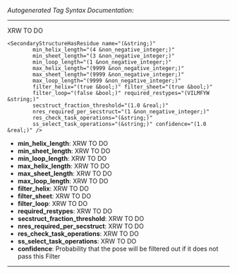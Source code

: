 _Autogenerated Tag Syntax Documentation:_

---
XRW TO DO

```
<SecondaryStructureHasResidue name="(&string;)"
        min_helix_length="(4 &non_negative_integer;)"
        min_sheet_length="(3 &non_negative_integer;)"
        min_loop_length="(1 &non_negative_integer;)"
        max_helix_length="(9999 &non_negative_integer;)"
        max_sheet_length="(9999 &non_negative_integer;)"
        max_loop_length="(9999 &non_negative_integer;)"
        filter_helix="(true &bool;)" filter_sheet="(true &bool;)"
        filter_loop="(false &bool;)" required_restypes="(VILMFYW &string;)"
        secstruct_fraction_threshold="(1.0 &real;)"
        nres_required_per_secstruct="(1 &non_negative_integer;)"
        res_check_task_operations="(&string;)"
        ss_select_task_operations="(&string;)" confidence="(1.0 &real;)" />
```

-   **min_helix_length**: XRW TO DO
-   **min_sheet_length**: XRW TO DO
-   **min_loop_length**: XRW TO DO
-   **max_helix_length**: XRW TO DO
-   **max_sheet_length**: XRW TO DO
-   **max_loop_length**: XRW TO DO
-   **filter_helix**: XRW TO DO
-   **filter_sheet**: XRW TO DO
-   **filter_loop**: XRW TO DO
-   **required_restypes**: XRW TO DO
-   **secstruct_fraction_threshold**: XRW TO DO
-   **nres_required_per_secstruct**: XRW TO DO
-   **res_check_task_operations**: XRW TO DO
-   **ss_select_task_operations**: XRW TO DO
-   **confidence**: Probability that the pose will be filtered out if it does not pass this Filter

---
